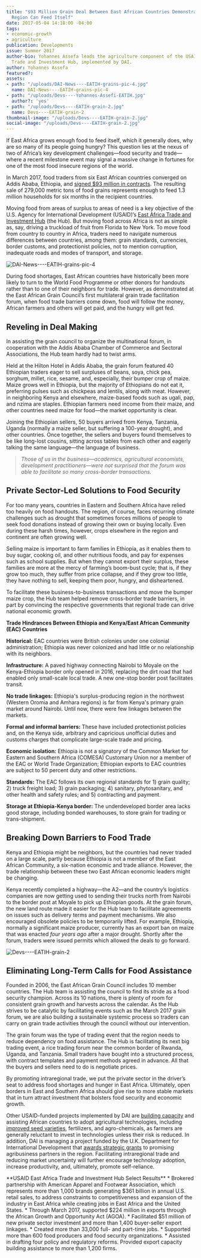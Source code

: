 ```yaml
---
title: "$93 Million Grain Deal Between East African Countries Demonstrates How the
  Region Can Feed Itself"
date: 2017-05-04 14:18:00 -04:00
tags:
- economic-growth
- agriculture
publication: Developments
issue: Summer 2017
author-bio: Yohannes Assefa leads the agriculture component of the USAID East Africa
  Trade and Investment Hub, implemented by DAI.
author: Yohannes Assefa
featured?: 
assets:
- path: "/uploads/DAI-News----EATIH-grains-pic-4.jpg"
  name: DAI-News----EATIH-grains-pic-4
- path: "/uploads/Devs----Yohannes-Assefi-EATIH.jpg"
  author?: 'yes'
- path: "/uploads/Devs----EATIH-grain-2.jpg"
  name: Devs----EATIH-grain-2
thumbnail-image: "/uploads/Devs----EATIH-grain-2.jpg"
social-image: "/uploads/Devs----EATIH-grain-2.jpg"
---
```


If East Africa grows enough food to feed itself, which it generally does, why are so many of its people going hungry? This question lies at the nexus of two of Africa’s key development challenges—food security and trade—where a recent milestone event may signal a massive change in fortunes for one of the most food insecure regions of the world.




In March 2017, food traders from six East African countries converged on Addis Ababa, Ethiopia, and [signed $93 million in contracts](https://www.dai.com/news/a-trade-solution-to-the-food-security-challenge-surplus-grains-worth-83-dollars-million-now-available-to-countries-in-need). The resulting sale of 279,000 metric tons of food grains  represents enough to feed 1.3 million households for six months in the recipient countries.

Moving food from areas of surplus to areas of need is a key objective of the U.S. Agency for International Development (USAID)’s [East Africa Trade and Investment Hub](https://www.dai.com/our-work/projects/east-africa-trade-and-investment-hub-tih) (the Hub). But moving food across Africa is not as simple as, say, driving a truckload of fruit from Florida to New York. To move food from country to country in Africa, traders need to navigate numerous differences between countries, among them: grain standards, currencies, border customs, and protectionist policies, not to mention corruption, inadequate roads and modes of transport, and storage.

![DAI-News----EATIH-grains-pic-4](/uploads/DAI-News----EATIH-grains-pic-4.jpg "Traders convene March 7, 2017, at the multilateral grain trade facilitation forum in Addis Ababa, Ethiopia.")

During food shortages, East African countries have historically been more likely to turn to the World Food Programme or other donors for handouts rather than to one of their neighbors for trade. However, as demonstrated at the East African Grain Council’s first multilateral grain trade facilitation forum, when food trade barriers come down, food will follow the money, African farmers and others will get paid, and the hungry will get fed. 

## Reveling in Deal Making

In assisting the grain council to organize the multinational forum, in cooperation with the Addis Ababa Chamber of Commerce and Sectoral Associations, the Hub team hardly had to twist arms.

Held at the Hilton Hotel in Addis Ababa, the grain forum featured 40 Ethiopian traders eager to sell surpluses of beans, soya, chick pea, sorghum, millet, rice, sesame, and, especially, their bumper crop of maize. Maize grows well in Ethiopia, but the majority of Ethiopians do not eat it, preferring pulses such as chickpeas and lentils, along with meat. However, in neighboring Kenya and elsewhere, maize-based foods such as ugali, pap, and nzima are staples. Ethiopian farmers need income from their maize, and other countries need maize for food—the market opportunity is clear.

Joining the Ethiopian sellers, 50 buyers arrived from Kenya, Tanzania, Uganda (normally a maize seller, but suffering a 100-year drought), and other countries. Once together, the sellers and buyers found themselves to be like long-lost cousins, sitting across tables from each other and eagerly talking the same language—the language of business.

> *Those of us in the business—academics, agricultural economists, development practitioners—were not surprised that the forum was able to facilitate so many cross-border transactions.*

## Private Sector-Led Solutions to Food Security

For too many years, countries in Eastern and Southern Africa have relied too heavily on food handouts. The region, of course, faces recurring climate challenges such as drought that sometimes forces millions of people to seek food donations instead of growing their own or buying locally. Even during these harsh times, however, crops elsewhere in the region and continent are often growing well.

Selling maize is important to farm families in Ethiopia, as it enables them to buy sugar, cooking oil, and other nutritious foods, and pay for expenses such as school supplies. But when they cannot export their surplus, these families are more at the mercy of farming’s boom-bust cycle; that is, if they grow too much, they suffer from price collapse, and if they grow too little, they have nothing to sell, keeping them poor, hungry, and disheartened.

To facilitate these business-to-business transactions and move the bumper maize crop, the Hub team helped remove  cross-border trade barriers, in part by convincing the respective governments that regional trade can drive national economic growth.

<aside><p><strong>Trade Hindrances Between Ethiopia and Kenya/East African Community (EAC) Countries</strong></p>
<p><strong>Historical:</strong> EAC countries were British colonies under one colonial administration; Ethiopia was never colonized and had little or no relationship with its neighbors.</p>
<p><strong>Infrastructure:</strong> A paved highway connecting Nairobi to Moyale on the Kenya-Ethiopia border only opened in 2016, replacing the dirt road that had enabled only small-scale local trade. A new one-stop border post facilitates transit.</p>
<p><strong>No trade linkages:</strong> Ethiopia's surplus-producing region in the northwest (Western Oromia and Amhara regions) is far from Kenya's primary grain market around Nairobi. Until now, there were few linkages between the markets.</p>
<p><strong>Formal and informal barriers:</strong> These have included protectionist policies and, on the Kenya side, arbitrary and capricious unofficial duties and customs charges that complicate large-scale trade and pricing.</p>
<p><strong>Economic isolation:</strong> Ethiopia is not a signatory of the Common Market for Eastern and Southern Africa (COMESA) Customary Union nor a member of the EAC or World Trade Organization; Ethiopian exports to EAC countries are subject to 50 percent duty and other restrictions.</p>
<p><strong>Standards:</strong> The EAC follows its own regional standards for 1) grain quality; 2) truck freight load; 3) grain packaging; 4) sanitary, phytosanitary, and other health and safety rules; and 5) contracting and payment.</p>
<p><strong>Storage at Ethiopia-Kenya border:</strong> The underdeveloped border area lacks good storage, including bonded warehouses, to store grain for trading or trans-shipment.</p>
</aside>

## Breaking Down Barriers to Food Trade

Kenya and Ethiopia might be neighbors, but the countries had never traded on a large scale, partly because Ethiopia is not a member of the East African Community, a six-nation economic and trade alliance. However, the trade relationship between these two East African economic leaders might be changing.

Kenya recently completed a highway—the A2—and the country’s logistics companies are now getting used to sending their trucks north from Nairobi to the border post at Moyale to pick up Ethiopian goods. At the grain forum, the new land route made it easier for the Hub team to facilitate agreements on issues such as delivery terms and payment mechanisms. We also encouraged obsolete policies to be temporarily lifted. For example, Ethiopia, normally a significant maize producer, currently has an export ban on maize that was enacted *four years ago* after a major drought. Shortly after the forum, traders were issued permits which allowed the deals to go forward.

![Devs----EATIH-grain-2](/uploads/Devs----EATIH-grain-2.jpg "Newly opened highway A2 that connects Nairobi with Moyale at the Kenya-Ethiopia border. Photo by David Stanley.") 

## Eliminating Long-Term Calls for Food Assistance

Founded in 2006, the East African Grain Council includes 10 member countries. The Hub team is assisting the council to find its stride as a food security champion. Across its 10 nations, there is plenty of room for consistent grain growth and harvests across the calendar. As the Hub strives to be catalytic by facilitating events such as the March 2017 grain forum, we are also building a sustainable systemic process so traders can carry on grain trade activities through the council without our intervention.

The grain forum was the type of trading event that the region needs to reduce dependency on food assistance. The Hub is facilitating its next big trading event, a rice trading forum near the common border of Rwanda, Uganda, and Tanzania. Small traders have bought into a structured process, with contract templates and payment methods agreed in advance. All that the buyers and sellers need to do is negotiate prices.

By promoting intraregional trade, we put the private sector in the driver’s seat to address food shortages and hunger in East Africa. Ultimately, open borders in East and Southern Africa should give rise to more stable markets that in turn attract investment that bolsters food security and economic growth. 

Other USAID-funded projects implemented by DAI are [building capacity](https://www.dai.com/our-work/projects/africa-africa-lead-ii) and assisting African countries to adopt agricultural technologies, including [improved seed varieties](https://www.dai.com/our-work/projects/southern-africa-feed-future-southern-africa-seed-trade-project), fertilizers, and agro-chemicals, as farmers are generally reluctant to invest in technologies unless their risk is reduced. In addition, DAI is managing a project funded by the U.K. Department for International Development that [awards strategic grants](https://www.dai.com/our-work/projects/east-and-southern-africa-foodtrade-esa) to promising agribusiness partners in the region. Facilitating intraregional trade and reducing market uncertainty will further encourage technology adoption, increase productivity, and, ultimately, promote self-reliance.

<aside>**USAID East Africa Trade and Investment Hub Select Results**
* Brokered partnership with American Apparel and Footwear Association, which represents more than 1,000 brands generating $361 billion in annual U.S. retail sales, to address constraints to competitiveness and expansion of the industry in East Africa while creating jobs in East Africa and the United States.
* Through March 2017, supported $224 million in exports through the African Growth and Opportunity Act (AGOA).
* Facilitated $51 million of new private sector investment and more than 1,400 buyer-seller export linkages.
* Created more than 33,000 full- and part-time jobs.
* Supported more than 600 food producers and food security organizations.
* Assisted in drafting four policy and regulatory reforms.
Provided export capacity building assistance to more than 1,200 firms.</aside>

